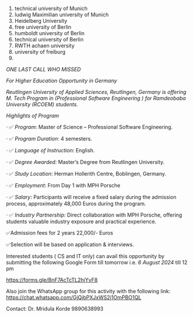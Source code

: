 
1) technical university of Munich
2) ludwig Maximilian university of Munich 
3) Heidelberg University 
4) free university of Berlin 
5) humboldt university of Berlin 
6) technical university of Berlin 
7) RWTH achaen university 
8) university of freiburg
9) 





*ONE  LAST CALL WHO MISSED*

*For Higher Education Opportunity in Germany*

*Reutlingen University of Applied Sciences, Reutlingen, Germany is offering M. Tech Program in (Professional Software Engineering ) for Ramdeobaba University (RCOEM) students.*

*Highlights of Program*

·      ✅ *Program*: Master of Science – Professional Software Engineering.

·       ✅ *Program Duration*: 4 semesters.

·       ✅ *Language of Instruction*: English.

·       ✅ *Degree Awarded:* Master’s Degree from Reutlingen University.

·       ✅ *Study Location*: Herman Hollerith Centre, Boblingen, Germany.

·       ✅ *Employment*: From Day 1 with MPH Porsche

·       ✅ *Salary*: Participants will receive a fixed salary during the admission process, approximately 48,000 Euros during the program.

·      ✅ *Industry Partnership:* Direct collaboration with MPH Porsche, offering students valuable industry exposure and practical experience.

✅Admission fees for 2 years 22,000/- Euros

✅Selection will be based on application & interviews.



Interested students ( CS and IT only) can avail this opportunity by submitting the following Google Form till tomorrow i.e. *6 August 2024* till 12 pm

https://forms.gle/BnF7AcTcTL2hjYvF8


Also join the WhatsApp group for this activity with the following link:
https://chat.whatsapp.com/GjQjbPXJxWS2j1OmPBO1QL

Contact: Dr. Mridula Korde 
9890638993